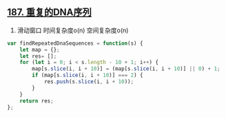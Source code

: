 ## [187. 重复的DNA序列](https://leetcode.cn/problems/repeated-dna-sequences/)

1. 滑动窗口 时间复杂度o(n) 空间复杂度o(n)
```js
var findRepeatedDnaSequences = function(s) {
    let map = {};
    let res= [];
    for (let i = 0; i < s.length - 10 + 1; i++) {
        map[s.slice(i, i + 10)] = (map[s.slice(i, i + 10)] || 0) + 1;
        if (map[s.slice(i, i + 10)] === 2) {
            res.push(s.slice(i, i + 10));
        }
    }
    return res;
};
```